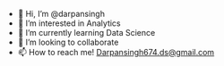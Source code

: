 - 👋 Hi, I’m @darpansingh
- 👀 I’m interested in Analytics
- 🌱 I’m currently learning Data Science
- 💞️ I’m looking to collaborate
- 📫 How to reach me! Darpansingh674.ds@gmail.com

<!---
darpansingh/darpansingh is a ✨ special ✨ repository because its `README.md` (this file) appears on your GitHub profile.
You can click the Preview link to take a look at your changes.
--->
